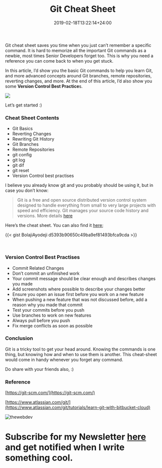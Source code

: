﻿---
title: "Git Cheat Sheet"
date: 2019-02-18T13:22:14+24:00
draft: false
type: "post"
tags: ["git", "cheat sheet", "Version Control"]
---


Git cheat sheet saves you time when you just can’t remember a specific command.
It is hard to memorize all the important Git commands as a newbie, most times
Senior Developers forget too. This is why you need a reference you can come back
to when you get stuck.

In this article, I’d show you the basic Git commands to help you learn Git, and
more advanced concepts around Git branches, remote repositories, reverting
changes, and more. At the end of this article, I’d also show you some **Version
Control Best Practice**s.

![](https://cdn-images-1.medium.com/max/800/1*YrW-yGnNBHYHJzKvo-0tDg.png)

Let’s get started :)

### Cheat Sheet Contents

* Git Basics
* Reverting Changes
* Rewriting Git History
* Git Branches
* Remote Repositories
* git config
* git log
* git dif
* git reset
* Version Control best practises 

I believe you already know git and you probably should be using it, but in case
you don’t know:

> Git is a free and open source distributed version control system designed to
> handle everything from small to very large projects with speed and efficiency.
Git manages your source code history and versions. More details
[here](https://git-scm.com/)

Here’s the cheat sheet. You can also find it
[here](https://gist.github.com/BolajiAyodeji/d5393b90650c49ba9ef81493bfca9cda);

{{< gist BolajiAyodeji d5393b90650c49ba9ef81493bfca9cda >}}

<br>

### Version Control Best Practises

* Commit Related Changes
* Don’t commit an unfinished work
* Your commit message should be clear enough and describes changes you made
* Add screenshots where possible to describe your changes better
* Ensure you open an issue first before you work on a new feature
* When pushing a new feature that was not discussed before, add a reason why you
made that commit
* Test your commits before you push
* Use branches to work on new features
* Always pull before you push
* Fix merge conflicts as soon as possible

### Conclusion

Git is a tricky tool to get your head around. Knowing the commands is one thing,
but knowing how and when to use them is another. This cheat-sheet would come in
handy whenever you forget any command.

Do share with your friends also, :)

### Reference

[https://git-scm.com/](https://git-scm.com/)

[https://www.atlassian.com/git/](https://www.atlassian.com/git/tutorials/learn-git-with-bitbucket-cloud)


![thewebdev](https://res.cloudinary.com/iambeejayayo/image/upload/c_scale,w_100/v1547954566/fav-500.png)

# Subscribe for my Newsletter [here](https://eepurl.com/geCCfL) and get notified when I write something cool.